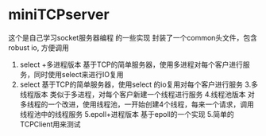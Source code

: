 # miniTCPserver

这个是自己学习socket服务器编程 的一些实现
封装了一个common头文件，包含robust io, 方便调用
1. select +多进程版本
基于TCP的简单服务器，使用多进程对每个客户进行服务，同时使用select来进行IO复用
2. select 
基于TCP的简单服务器，使用select 的io复用对每个客户进行服务
3.多线程版本
类似于多进程，对每个客户新建一个线程进行服务
4.线程池版本
对多线程的一个改进，使用线程池，一开始创建4个线程，每来一个请求，调用线程池中的线程服务
5.epoll+进程版本
基于epoll的一个实现
5.简单的TCPClient用来测试
